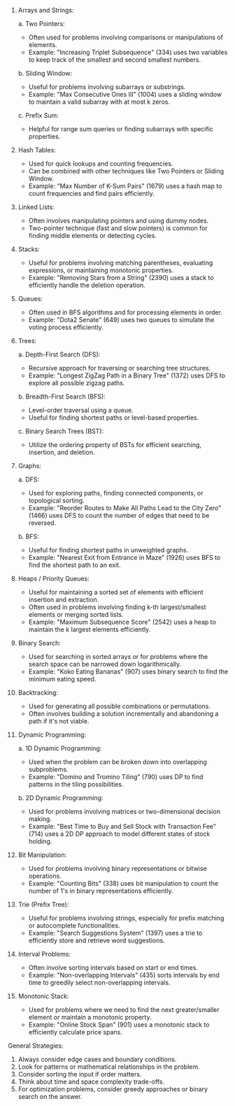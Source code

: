 1. Arrays and Strings:

   a. Two Pointers:
   - Often used for problems involving comparisons or manipulations of elements.
   - Example: "Increasing Triplet Subsequence" (334) uses two variables to keep track of the smallest and second smallest numbers.

   b. Sliding Window:
   - Useful for problems involving subarrays or substrings.
   - Example: "Max Consecutive Ones III" (1004) uses a sliding window to maintain a valid subarray with at most k zeros.

   c. Prefix Sum:
   - Helpful for range sum queries or finding subarrays with specific properties.

2. Hash Tables:

   - Used for quick lookups and counting frequencies.
   - Can be combined with other techniques like Two Pointers or Sliding Window.
   - Example: "Max Number of K-Sum Pairs" (1679) uses a hash map to count frequencies and find pairs efficiently.

3. Linked Lists:

   - Often involves manipulating pointers and using dummy nodes.
   - Two-pointer technique (fast and slow pointers) is common for finding middle elements or detecting cycles.

4. Stacks:

   - Useful for problems involving matching parentheses, evaluating expressions, or maintaining monotonic properties.
   - Example: "Removing Stars from a String" (2390) uses a stack to efficiently handle the deletion operation.

5. Queues:

   - Often used in BFS algorithms and for processing elements in order.
   - Example: "Dota2 Senate" (649) uses two queues to simulate the voting process efficiently.

6. Trees:

   a. Depth-First Search (DFS):
   - Recursive approach for traversing or searching tree structures.
   - Example: "Longest ZigZag Path in a Binary Tree" (1372) uses DFS to explore all possible zigzag paths.

   b. Breadth-First Search (BFS):
   - Level-order traversal using a queue.
   - Useful for finding shortest paths or level-based properties.

   c. Binary Search Trees (BST):
   - Utilize the ordering property of BSTs for efficient searching, insertion, and deletion.

7. Graphs:

   a. DFS:
   - Used for exploring paths, finding connected components, or topological sorting.
   - Example: "Reorder Routes to Make All Paths Lead to the City Zero" (1466) uses DFS to count the number of edges that need to be reversed.

   b. BFS:
   - Useful for finding shortest paths in unweighted graphs.
   - Example: "Nearest Exit from Entrance in Maze" (1926) uses BFS to find the shortest path to an exit.

8. Heaps / Priority Queues:

   - Useful for maintaining a sorted set of elements with efficient insertion and extraction.
   - Often used in problems involving finding k-th largest/smallest elements or merging sorted lists.
   - Example: "Maximum Subsequence Score" (2542) uses a heap to maintain the k largest elements efficiently.

9. Binary Search:

   - Used for searching in sorted arrays or for problems where the search space can be narrowed down logarithmically.
   - Example: "Koko Eating Bananas" (907) uses binary search to find the minimum eating speed.

10. Backtracking:

    - Used for generating all possible combinations or permutations.
    - Often involves building a solution incrementally and abandoning a path if it's not viable.

11. Dynamic Programming:

    a. 1D Dynamic Programming:
    - Used when the problem can be broken down into overlapping subproblems.
    - Example: "Domino and Tromino Tiling" (790) uses DP to find patterns in the tiling possibilities.

    b. 2D Dynamic Programming:
    - Used for problems involving matrices or two-dimensional decision making.
    - Example: "Best Time to Buy and Sell Stock with Transaction Fee" (714) uses a 2D DP approach to model different states of stock holding.

12. Bit Manipulation:

    - Used for problems involving binary representations or bitwise operations.
    - Example: "Counting Bits" (338) uses bit manipulation to count the number of 1's in binary representations efficiently.

13. Trie (Prefix Tree):

    - Useful for problems involving strings, especially for prefix matching or autocomplete functionalities.
    - Example: "Search Suggestions System" (1397) uses a trie to efficiently store and retrieve word suggestions.

14. Interval Problems:

    - Often involve sorting intervals based on start or end times.
    - Example: "Non-overlapping Intervals" (435) sorts intervals by end time to greedily select non-overlapping intervals.

15. Monotonic Stack:

    - Used for problems where we need to find the next greater/smaller element or maintain a monotonic property.
    - Example: "Online Stock Span" (901) uses a monotonic stack to efficiently calculate price spans.

General Strategies:
1. Always consider edge cases and boundary conditions.
2. Look for patterns or mathematical relationships in the problem.
3. Consider sorting the input if order matters.
4. Think about time and space complexity trade-offs.
5. For optimization problems, consider greedy approaches or binary search on the answer.